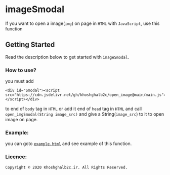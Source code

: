 # imageSmodal
If you want to open a image(`img`) on page in `HTML` with `JavaScript`, use this function

## Getting Started
Read the description below to get started with `imageSmodal`.

### How to use?
you must add 
```
<div id="Smodal"><script src="https://cdn.jsdelivr.net/gh/khoshghalb2c/open_image@main/main.js"></script></div>
```
to end of `body` tag in `HTML` or add it end of `head` tag in `HTML` and call `open_imgSmodal(String image_src)` and give a String(`image_src`) to it to open image on page.

### Example:
you can goto [`example.html`](/example.html) and see example of this function. 

### Licence:
```
Copyright © 2020 Khoshghalb2c.ir. All Rights Reserved.
```
